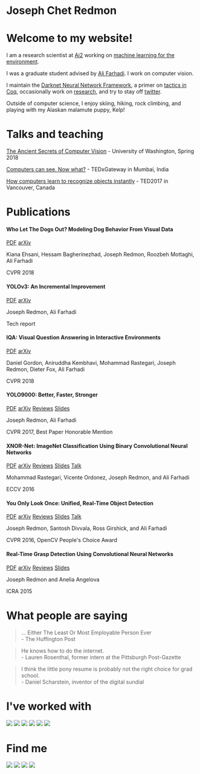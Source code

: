 <style>
#ponies img, #external img{
display:inline;
}
</style>

<div class=top>
<h1 class="header">Joseph Chet Redmon</h1>
<div class='green bar'></div>
<div class='blue bar'></div>
</div>

# Welcome to my website!

I am a research scientist at [Ai2](https://allenai.org/) working on [machine learning for the environment](https://allenai.org/earth-system).

I was a graduate student advised by [Ali Farhadi](https://homes.cs.washington.edu/~ali/index.html). I work on computer vision.

I maintain the [Darknet Neural Network Framework](https://pjreddie.com/darknet/), a primer on [tactics in Coq](https://pjreddie.com/coq-tactics/), occasionally work on [research](https://pjreddie.com/), and try to stay off [twitter](https://twitter.com/pjreddie). 

Outside of computer science, I enjoy skiing, hiking, rock climbing, and playing with my Alaskan malamute puppy, Kelp!

# Talks and teaching

[The Ancient Secrets of Computer Vision](https://pjreddie.com/courses/computer-vision/) - University of Washington, Spring 2018

[Computers can see. Now what?](https://www.youtube.com/watch?v=XS2UWYuh5u0) - TEDxGateway in Mumbai, India

[How computers learn to recognize objects instantly](https://www.ted.com/talks/joseph_redmon_how_a_computer_learns_to_recognize_objects_instantly/discussion?language=en) - TED2017 in Vancouver, Canada

# Publications 

<div class="paper">
<h4>Who Let The Dogs Out? Modeling Dog Behavior From Visual Data</h4>
<a class="button" href="/media/files/papers/1803.10827.pdf">PDF</a>
<a class="button" href="https://arxiv.org/abs/1803.10827">arXiv</a>
<p class="byline">Kiana Ehsani, Hessam Bagherinezhad, Joseph Redmon, Roozbeh Mottaghi, Ali Farhadi</p>
<p class="code desc">CVPR 2018</p>
<div class="break"></div>
</div>
<div class="paper">
<h4>YOLOv3: An Incremental Improvement</h4>
<a class="button" href="/media/files/papers/YOLOv3.pdf">PDF</a>
<a class="button" href="https://arxiv.org/abs/1804.02767">arXiv</a>
<p class="byline">Joseph Redmon, Ali Farhadi</p>
<p class="code desc">Tech report</p>
<div class="break"></div>
</div>
<div class="paper">
<h4>IQA: Visual Question Answering in Interactive Environments</h4>
<a class="button" href="/media/files/papers/IQA.pdf">PDF</a>
<a class="button" href="https://arxiv.org/abs/1712.03316">arXiv</a>
<p class="byline">Daniel Gordon, Aniruddha Kembhavi, Mohammad Rastegari, Joseph Redmon, Dieter Fox, Ali Farhadi</p>
<p class="code desc">CVPR 2018</p>
<div class="break"></div>
</div>
<div class="paper">
<h4>YOLO9000: Better, Faster, Stronger</h4>
<a class="button" href="/media/files/papers/YOLO9000.pdf">PDF</a>
<a class="button" href="https://arxiv.org/abs/1612.08242">arXiv</a>
<a class="button" href="/publications/yolo9000/">Reviews</a>
<a class="button" href="https://docs.google.com/presentation/d/14qBAiyhMOFl_wZW4dA1CkixgXwf0zKGbpw_0oHK8yEM/edit?usp=sharing">Slides</a>
<p class="byline">Joseph Redmon, Ali Farhadi</p>
<p class="code desc">CVPR 2017, Best Paper Honorable Mention</p>
<div class="break"></div>
</div>
<div class="paper">
<h4>XNOR-Net: ImageNet Classification Using Binary Convolutional Neural Networks</h4>
<a class="button" href="/media/files/papers/xnor.pdf">PDF</a>
<a class="button" href="http://arxiv.org/abs/1603.05279">arXiv</a>
<a class="button" href="/publications/xnor/">Reviews</a>
<a class="button" href="http://pjreddie.com/media/files/XNOR_ECCV2.pdf">Slides</a>
<a class="button" href="http://videolectures.net/eccv2016_rastegari_neural_networks/">Talk</a>
<p class="byline">Mohammad Rastegari, Vicente Ordonez, Joseph Redmon, and Ali Farhadi</p>
<p class="code desc">ECCV 2016</p>
<div class="break"></div>
</div>
<div class="paper">
<h4>You Only Look Once: Unified, Real-Time Object Detection</h4>
<a class="button" href="/media/files/papers/yolo_1.pdf">PDF</a>
<a class="button" href="http://arxiv.org/abs/1506.02640">arXiv</a>
<a class="button" href="/publications/yolo/">Reviews</a>
<a class="button" href="https://docs.google.com/presentation/d/1kAa7NOamBt4calBU9iHgT8a86RRHz9Yz2oh4-GTdX6M/edit?usp=sharing">Slides</a>
<a class="button" href="https://www.youtube.com/watch?v=NM6lrxy0bxs">Talk</a>
<p class="byline">Joseph Redmon, Santosh Divvala, Ross Girshick, and Ali Farhadi</p>
<p class="code desc">CVPR 2016, OpenCV People's Choice Award</p>
<div class="break"></div>
</div>
<div class="paper">
<h4>Real-Time Grasp Detection Using Convolutional Neural Networks</h4>
<a class="button" href="/media/files/papers/grasp_detection_1.pdf">PDF</a>
<a class="button" href="http://arxiv.org/abs/1412.3128">arXiv</a>
<a class="button" href="/publications/grasp-detection/">Reviews</a>
<a class="button" href="https://docs.google.com/presentation/d/1Zc9-iR1eVz-zysinwb7bzLGC2no2ZiaD897_14dGbhw/edit?usp=sharing">Slides</a>
<p class="byline">Joseph Redmon and Anelia Angelova</p>
<p class="code desc">ICRA 2015</p>
<div class="break"></div>
</div>

# What people are saying

<blockquote>
... Either The Least Or Most Employable Person Ever
<footer>- The Huffington Post</footer>
</blockquote>
<blockquote>
He knows how to do the internet.
<footer>- Lauren Rosenthal, former intern at the Pittsburgh Post-Gazette</footer>
</blockquote>
<blockquote>
I think the little pony resume is probably not the right choice for grad school.
<footer>- Daniel Scharstein, inventor of the digital sundial</footer>
</blockquote>

# I've worked with

<div id=ponies>
<a target=_blank href="http://uwplse.org/" ><img src="/static/img/plse.png" /></a>
<a target=_blank href="http://www.zerocater.com" ><img src="/static/img/ZeroCater.png" /></a>
<a target=_blank href="http://research.google.com/" ><img src="/static/img/gpony.png" /></a>
<a target=_blank href="http://kucb.org"><img src="/static/img/KUCB.png" /></a>
<a target=_blank href="http://www.ibm.com" ><img src="/static/img/IBM.png" /></a>
<a target=_blank href="http://www.nist.gov" ><img src="/static/img/NIST.png" /></a>
</div>

# Find me
<div id=external>
<a target=_blank href="https://scholar.google.com/citations?user=TDk_NfkAAAAJ" ><img src="/static/img/gscholar.png" /></a>
<a target=_blank href="https://github.com/pjreddie" ><img src="/static/img/github.png" /></a>
<a target=_blank href="https://bsky.app/profile/pjreddie.bsky.social"><img src="/static/img/twitter.png" /></a>
<a target=_blank href="https://www.kaggle.com/users/16295/pjreddie"><img src="/static/img/kaggle.png" /></a>
</div>
